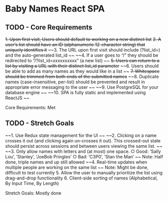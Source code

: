 # Baby Names React SPA

## TODO - Core Requirements

~~1. Upon first visit, Users should default to working on a new distinct list~~
~~2. A user’s list should have an ID (alphanumeric 12-character string) that uniquely identifies it~~
~~3. The URL upon first visit should include (?list_id=) and the auto-generated list_id ~~
~~4. If a user goes to “/” they should be redirected to “/?list_id=xxxxxxxxxx” (a new list) ~~
~~5. Users can return to a list by visiting a URL with their distinct list_id parameter~~
~~6. Users should be able to add as many names as they would like in a list ~~
~~7. Whitespace should be trimmed from both ends of the submitted names~~
~~8. Duplicate names (case-insensitive, per-list) should be prevented and result in appropriate error messaging to the user ~~
~~9. Use PostgreSQL for your database engine ~~
~~10. SPA is fully static and implemented using ReactJS ~~

Core Requirements: Met

## TODO - Stretch Goals

~~1. Use Redux state management for the UI ~~
~~2. Clicking on a name crosses it out (and clicking again un-crosses it out). This crossed-out state should persist across sessions and between users viewing the same list. ~~
~~3. Only allow names with letters and (at most) one space. ○ Good:  ‘Sally Lou’, ’Stanley’, ‘JoeBob Pringles’ ○ Bad: ‘C3P0’, ’Stan the Man’ ~~
  Note: Half done, triple names and up still allowed
~~4. Real-time updates when multiple people are working on the same list ~~
  Note: Might be done, difficult to test currently
5. Allow the user to manually prioritize the list using drag-and-drop functionality 
6. Client-side sorting of names (Alphabetical, By Input Time, By Length)

Stretch Goals: Mostly done
